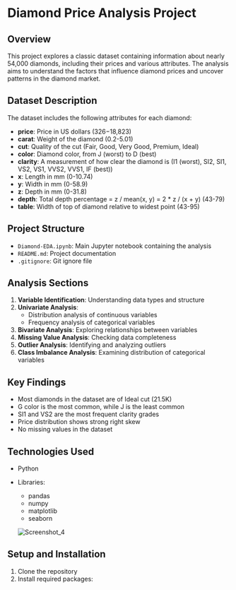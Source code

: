 # Diamond Price Analysis Project

## Overview
This project explores a classic dataset containing information about nearly 54,000 diamonds, including their prices and various attributes. The analysis aims to understand the factors that influence diamond prices and uncover patterns in the diamond market.

## Dataset Description
The dataset includes the following attributes for each diamond:
- **price**: Price in US dollars ($326-$18,823)
- **carat**: Weight of the diamond (0.2-5.01)
- **cut**: Quality of the cut (Fair, Good, Very Good, Premium, Ideal)
- **color**: Diamond color, from J (worst) to D (best)
- **clarity**: A measurement of how clear the diamond is (I1 (worst), SI2, SI1, VS2, VS1, VVS2, VVS1, IF (best))
- **x**: Length in mm (0-10.74)
- **y**: Width in mm (0-58.9)
- **z**: Depth in mm (0-31.8)
- **depth**: Total depth percentage = z / mean(x, y) = 2 * z / (x + y) (43-79)
- **table**: Width of top of diamond relative to widest point (43-95)

## Project Structure
- `Diamond-EDA.ipynb`: Main Jupyter notebook containing the analysis
- `README.md`: Project documentation
- `.gitignore`: Git ignore file

## Analysis Sections
1. **Variable Identification**: Understanding data types and structure
2. **Univariate Analysis**: 
   - Distribution analysis of continuous variables
   - Frequency analysis of categorical variables
3. **Bivariate Analysis**: Exploring relationships between variables
4. **Missing Value Analysis**: Checking data completeness
5. **Outlier Analysis**: Identifying and analyzing outliers
6. **Class Imbalance Analysis**: Examining distribution of categorical variables

## Key Findings
- Most diamonds in the dataset are of Ideal cut (21.5K)
- G color is the most common, while J is the least common
- SI1 and VS2 are the most frequent clarity grades
- Price distribution shows strong right skew
- No missing values in the dataset

## Technologies Used
- Python
- Libraries:
  - pandas
  - numpy
  - matplotlib
  - seaborn
 
  ![Screenshot_4](https://github.com/user-attachments/assets/25abec1c-6dbf-4161-87eb-d8ea9d6b0f99)

## Setup and Installation
1. Clone the repository
2. Install required packages: 
